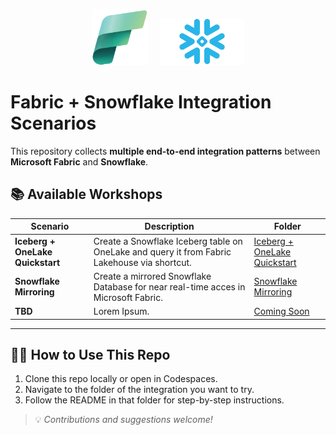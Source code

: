 <p align="center">
  <img src="assets/fabric.png" alt="Fabric" width="90"/>
  &nbsp;&nbsp;&nbsp;
  <img src="assets/snow1.png" alt="Snowflake" width="135"/>
</p>



# Fabric + Snowflake Integration Scenarios

This repository collects **multiple end-to-end integration patterns** between **Microsoft Fabric** and **Snowflake**.

## 📚 Available Workshops

| Scenario | Description | Folder |
|---------|-------------|--------|
| **Iceberg + OneLake Quickstart** | Create a Snowflake Iceberg table on OneLake and query it from Fabric Lakehouse via shortcut. | [Iceberg + OneLake Quickstart](./iceberg-onelake-quickstart) |
| **Snowflake Mirroring** | Create a mirrored Snowflake Database for near real-time acces in Microsoft Fabric. | [Snowflake Mirroring](./snowflake-mirroring) |
| **TBD** | Lorem Ipsum. | [Coming Soon]() |
---

## 🧑‍💻 How to Use This Repo

1. Clone this repo locally or open in Codespaces.
2. Navigate to the folder of the integration you want to try.
3. Follow the README in that folder for step-by-step instructions.

> 💡 *Contributions and suggestions welcome!*
